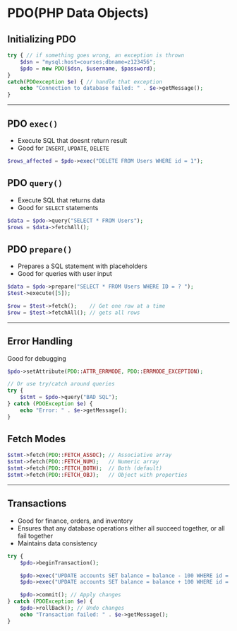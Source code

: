 # PDO(PHP Data Objects)

## Initializing PDO
```php
try { // if something goes wrong, an exception is thrown
    $dsn = "mysql:host=courses;dbname=z123456";
    $pdo = new PDO($dsn, $username, $password);
}
catch(PDOexception $e) { // handle that exception
    echo "Connection to database failed: " . $e->getMessage();
}
```

---

## PDO `exec()`
- Execute SQL that doesnt return result
- Good for `INSERT`, `UPDATE`, `DELETE`
```php
$rows_affected = $pdo->exec("DELETE FROM Users WHERE id = 1");
```

## PDO `query()`
- Execute SQL that returns data
- Good for `SELECT` statements
```php
$data = $pdo->query("SELECT * FROM Users");
$rows = $data->fetchAll();
```

## PDO `prepare()`
- Prepares a SQL statement with placeholders
- Good for queries with user input
```php
$data = $pdo->prepare("SELECT * FROM Users WHERE ID = ? ");
$test->execute([5]);

$row = $test->fetch();    // Get one row at a time
$row = $test->fetchAll(); // gets all rows
```

---

## Error Handling
Good for debugging
```php
$pdo->setAttribute(PDO::ATTR_ERRMODE, PDO::ERRMODE_EXCEPTION);

// Or use try/catch around queries
try {
    $stmt = $pdo->query("BAD SQL");
} catch (PDOException $e) {
    echo "Error: " . $e->getMessage();
}
```

## Fetch Modes
```php
$stmt->fetch(PDO::FETCH_ASSOC); // Associative array
$stmt->fetch(PDO::FETCH_NUM);   // Numeric array
$stmt->fetch(PDO::FETCH_BOTH);  // Both (default)
$stmt->fetch(PDO::FETCH_OBJ);   // Object with properties
```

---

## Transactions
- Good for finance, orders, and inventory
- Ensures that any database operations either all succeed together, or all fail together
- Maintains data consistency
```php
try {
    $pdo->beginTransaction();

    $pdo->exec("UPDATE accounts SET balance = balance - 100 WHERE id = 1");
    $pdo->exec("UPDATE accounts SET balance = balance + 100 WHERE id = 2");

    $pdo->commit(); // Apply changes
} catch (PDOException $e) {
    $pdo->rollBack(); // Undo changes
    echo "Transaction failed: " . $e->getMessage();
}
```
